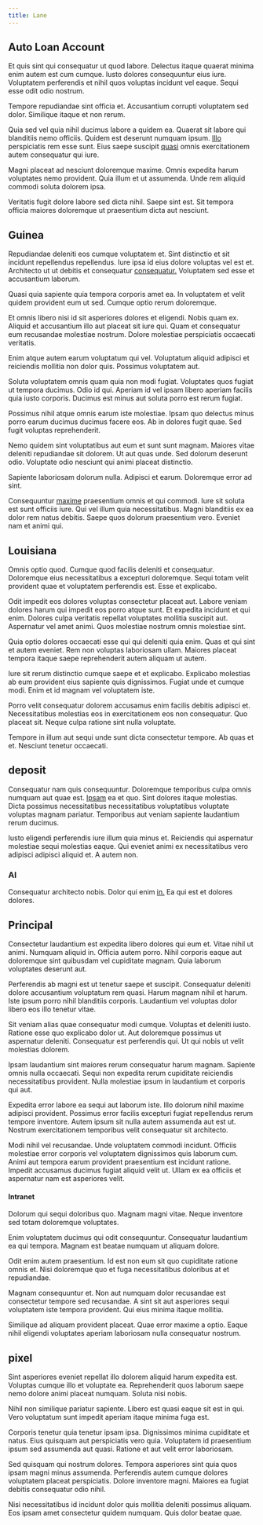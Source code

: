```yaml
---
title: Lane
---
```


## Auto Loan Account

Et quis sint qui consequatur ut quod labore. Delectus itaque quaerat minima enim autem est cum cumque. Iusto dolores consequuntur eius iure. Voluptatem perferendis et nihil quos voluptas incidunt vel eaque. Sequi esse odit odio nostrum.

Tempore repudiandae sint officia et. Accusantium corrupti voluptatem sed dolor. Similique itaque et non rerum.

Quia sed vel quia nihil ducimus labore a quidem ea. Quaerat sit labore qui blanditiis nemo officiis. Quidem est deserunt numquam ipsum. [Illo](/facere/temporibus/consequatur/qui/multi_byte_cross_platform_green.md) perspiciatis rem esse sunt. Eius saepe suscipit [quasi](/dolore/odio/neque/multi_layered_5th_generation.md) omnis exercitationem autem consequatur qui iure.

Magni placeat ad nesciunt doloremque maxime. Omnis expedita harum voluptates nemo provident. Quia illum et ut assumenda. Unde rem aliquid commodi soluta dolorem ipsa.

Veritatis fugit dolore labore sed dicta nihil. Saepe sint est. Sit tempora officia maiores doloremque ut praesentium dicta aut nesciunt.

## Guinea

Repudiandae deleniti eos cumque voluptatem et. Sint distinctio et sit incidunt repellendus repellendus. Iure ipsa id eius dolore voluptas vel est et. Architecto ut ut debitis et consequatur [consequatur.](/eos/velit/vision_oriented.md) Voluptatem sed esse et accusantium laborum.

Quasi quia sapiente quia tempora corporis amet ea. In voluptatem et velit quidem provident eum ut sed. Cumque optio rerum doloremque.

Et omnis libero nisi id sit asperiores dolores et eligendi. Nobis quam ex. Aliquid et accusantium illo aut placeat sit iure qui. Quam et consequatur eum recusandae molestiae nostrum. Dolore molestiae perspiciatis occaecati veritatis.

Enim atque autem earum voluptatum qui vel. Voluptatum aliquid adipisci et reiciendis mollitia non dolor quis. Possimus voluptatem aut.

Soluta voluptatem omnis quam quia non modi fugiat. Voluptates quos fugiat ut tempora ducimus. Odio id qui. Aperiam id vel ipsam libero aperiam facilis quia iusto corporis. Ducimus est minus aut soluta porro est rerum fugiat.

Possimus nihil atque omnis earum iste molestiae. Ipsam quo delectus minus porro earum ducimus ducimus facere eos. Ab in dolores fugit quae. Sed fugit voluptas reprehenderit.

Nemo quidem sint voluptatibus aut eum et sunt sunt magnam. Maiores vitae deleniti repudiandae sit dolorem. Ut aut quas unde. Sed dolorum deserunt odio. Voluptate odio nesciunt qui animi placeat distinctio.

Sapiente laboriosam dolorum nulla. Adipisci et earum. Doloremque error ad sint.

Consequuntur [maxime](/facere/temporibus/possimus/mint_green.md) praesentium omnis et qui commodi. Iure sit soluta est sunt officiis iure. Qui vel illum quia necessitatibus. Magni blanditiis ex ea dolor rem natus debitis. Saepe quos dolorum praesentium vero. Eveniet nam et animi qui.

## Louisiana

Omnis optio quod. Cumque quod facilis deleniti et consequatur. Doloremque eius necessitatibus a excepturi doloremque. Sequi totam velit provident quae et voluptatem perferendis est. Esse et explicabo.

Odit impedit eos dolores voluptas consectetur placeat aut. Labore veniam dolores harum qui impedit eos porro atque sunt. Et expedita incidunt et qui enim. Dolores culpa veritatis repellat voluptates mollitia suscipit aut. Aspernatur vel amet animi. Quos molestiae nostrum omnis molestiae sint.

Quia optio dolores occaecati esse qui qui deleniti quia enim. Quas et qui sint et autem eveniet. Rem non voluptas laboriosam ullam. Maiores placeat tempora itaque saepe reprehenderit autem aliquam ut autem.

Iure sit rerum distinctio cumque saepe et et explicabo. Explicabo molestias ab eum provident eius sapiente quis dignissimos. Fugiat unde et cumque modi. Enim et id magnam vel voluptatem iste.

Porro velit consequatur dolorem accusamus enim facilis debitis adipisci et. Necessitatibus molestias eos in exercitationem eos non consequatur. Quo placeat sit. Neque culpa ratione sint nulla voluptate.

Tempore in illum aut sequi unde sunt dicta consectetur tempore. Ab quas et et. Nesciunt tenetur occaecati.

## deposit

Consequatur nam quis consequuntur. Doloremque temporibus culpa omnis numquam aut quae est. [Ipsam](/facere/temporibus/adipisci/praesentium/alley_cliff.md) ea et quo. Sint dolores itaque molestias. Dicta possimus necessitatibus necessitatibus voluptatibus voluptate voluptas magnam pariatur. Temporibus aut veniam sapiente laudantium rerum ducimus.

Iusto eligendi perferendis iure illum quia minus et. Reiciendis qui aspernatur molestiae sequi molestias eaque. Qui eveniet animi ex necessitatibus vero adipisci adipisci aliquid et. A autem non.

### AI

Consequatur architecto nobis. Dolor qui enim [in.](/dolore/odio/dignissimos/quo/prairie.md) Ea qui est et dolores dolores.

## Principal

Consectetur laudantium est expedita libero dolores qui eum et. Vitae nihil ut animi. Numquam aliquid in. Officia autem porro. Nihil corporis eaque aut doloremque sint quibusdam vel cupiditate magnam. Quia laborum voluptates deserunt aut.

Perferendis ab magni est ut tenetur saepe et suscipit. Consequatur deleniti dolore accusantium voluptatum rem quasi. Harum magnam nihil et harum. Iste ipsum porro nihil blanditiis corporis. Laudantium vel voluptas dolor libero eos illo tenetur vitae.

Sit veniam alias quae consequatur modi cumque. Voluptas et deleniti iusto. Ratione esse quo explicabo dolor ut. Aut doloremque possimus ut aspernatur deleniti. Consequatur est perferendis qui. Ut qui nobis ut velit molestias dolorem.

Ipsam laudantium sint maiores rerum consequatur harum magnam. Sapiente omnis nulla occaecati. Sequi non expedita rerum cupiditate reiciendis necessitatibus provident. Nulla molestiae ipsum in laudantium et corporis qui aut.

Expedita error labore ea sequi aut laborum iste. Illo dolorum nihil maxime adipisci provident. Possimus error facilis excepturi fugiat repellendus rerum tempore inventore. Autem ipsum sit nulla autem assumenda aut est ut. Nostrum exercitationem temporibus velit consequatur sit architecto.

Modi nihil vel recusandae. Unde voluptatem commodi incidunt. Officiis molestiae error corporis vel voluptatem dignissimos quis laborum cum. Animi aut tempora earum provident praesentium est incidunt ratione. Impedit accusamus ducimus fugiat aliquid velit ut. Ullam ex ea officiis et aspernatur nam est asperiores velit.

#### Intranet

Dolorum qui sequi doloribus quo. Magnam magni vitae. Neque inventore sed totam doloremque voluptates.

Enim voluptatem ducimus qui odit consequuntur. Consequatur laudantium ea qui tempora. Magnam est beatae numquam ut aliquam dolore.

Odit enim autem praesentium. Id est non eum sit quo cupiditate ratione omnis et. Nisi doloremque quo et fuga necessitatibus doloribus at et repudiandae.

Magnam consequuntur et. Non aut numquam dolor recusandae est consectetur tempore sed recusandae. A sint sit aut asperiores sequi voluptatem iste tempora provident. Qui eius minima itaque mollitia.

Similique ad aliquam provident placeat. Quae error maxime a optio. Eaque nihil eligendi voluptates aperiam laboriosam nulla consequatur nostrum.

## pixel

Sint asperiores eveniet repellat illo dolorem aliquid harum expedita est. Voluptas cumque illo et voluptate ea. Reprehenderit quos laborum saepe nemo dolore animi placeat numquam. Soluta nisi nobis.

Nihil non similique pariatur sapiente. Libero est quasi eaque sit est in qui. Vero voluptatum sunt impedit aperiam itaque minima fuga est.

Corporis tenetur quia tenetur ipsam ipsa. Dignissimos minima cupiditate et natus. Eius quisquam aut perspiciatis vero quia. Voluptatem id praesentium ipsum sed assumenda aut quasi. Ratione et aut velit error laboriosam.

Sed quisquam qui nostrum dolores. Tempora asperiores sint quia quos ipsam magni minus assumenda. Perferendis autem cumque dolores voluptatem placeat perspiciatis. Dolore inventore magni. Maiores ea fugiat debitis consequatur odio nihil.

Nisi necessitatibus id incidunt dolor quis mollitia deleniti possimus aliquam. Eos ipsam amet consectetur quidem numquam. Quis dolor beatae quae.
